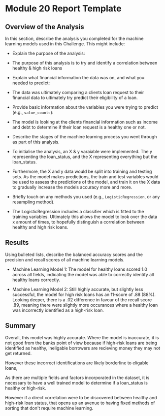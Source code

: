 # Module 20 Report Template

## Overview of the Analysis

In this section, describe the analysis you completed for the machine learning models used in this Challenge. This might include:

* Explain the purpose of the analysis: 
- The purpose of this analysis is to try and identify a correlation between healthy & high risk loans 

* Explain what financial information the data was on, and what you needed to predict:
- The data was ultimately comparing a clients loan request to their financial data to ultimately try predict their eligibility of a loan.

* Provide basic information about the variables you were trying to predict (e.g., `value_counts`):
- The model is looking at the clients financial information such as income and debt to determine if their loan request is a healthy one or not.

* Describe the stages of the machine learning process you went through as part of this analysis.
- To initialise the analysis, an X & y varaiable were implemented. The y representing the loan_status, and the X representing everything but the loan_status.

- Furthermore, the X and y data would be split into training and testing sets. As the model makes predictions, the train and test variables would be used to assess the predictions of the model, and train it on the X data to gradually increase the models accuracy more and more.

* Briefly touch on any methods you used (e.g., `LogisticRegression`, or any resampling method).
- The LogisticRegression includes a classifier which is fitted to the training variables. Ultimately this allows the model to look over the data x amount of times, to hopefully distinguish a correlation between healthy and high risk loans.

## Results

Using bulleted lists, describe the balanced accuracy scores and the precision and recall scores of all machine learning models.

* Machine Learning Model 1:
  The model for healthy loans scored 1.0 across all fields, indicating the model was able to correctly identify all healthy loans correctly.



* Machine Learning Model 2:
Still highly accurate, but slightly less successful, the model for high risk loans has an f1-score of .88 (88%). Looking deeper, there is a .02 difference in favour of the recall score .89, meaning there were slightly more occurances where a healthy loan was incorrectly identified as a high-risk loan.

## Summary

Overall, this model was highly accurate. Where the model is inaccurate, it is not good from the banks point of view because if high-risk loans are being identified as healthy, ineligable borrowers are recieving money they may not get returned. 

However these incorrect identifications are likely borderline to eligable loans,

As there are multiple fields and factors incorporated in the dataset, it is necessary to have a well trained model to determine if a loan_status is healthy or high-risk.

However if a direct correlation were to be discovered between healthy and high-risk loan status, that opens up an avenue to having fixed methods of sorting that don't require machine learning.
